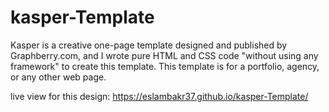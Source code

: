 # kasper-Template
Kasper is a creative one-page template designed and published by Graphberry.com, and I wrote pure HTML and CSS code "without using any framework" to create this template. This template is for a portfolio, agency, or any other web page.

live view for this design: 
https://eslambakr37.github.io/kasper-Template/
